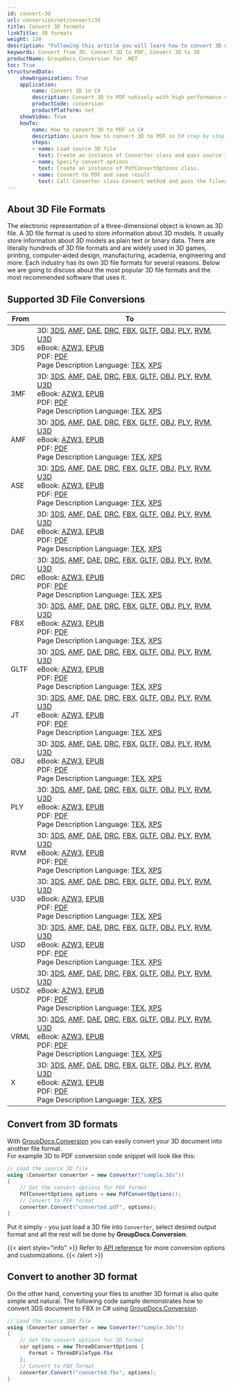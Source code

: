 ```yaml
---
id: convert-3d
url: conversion/net/convert/3d
title: Convert 3D formats
linkTitle: 3D formats
weight: 120
description: "Following this article you will learn how to convert 3D documents to PDF or other 3D formats with couple C# code lines and GroupDocs.Conversion for .NET."
keywords: Convert from 3D, Convert 3D to PDF, Convert 3D to 3D
productName: GroupDocs.Conversion for .NET
toc: True
structuredData:
    showOrganization: True
    application:    
        name: Convert 3D in C#    
        description: Convert 3D to PDF natively with high performance using C# language and GroupDocs.Conversion for .NET APIs
        productCode: conversion
        productPlatform: net 
    showVideo: True
    howTo:
        name: How to convert 3D to PDF in C# 
        description: Learn how to convert 3D to PDF in C# step by step
        steps:
        - name: Load source 3D file 
          text: Create an instance of Converter class and pass source 3D file path as a constructor parameter. You may specify absolute or relative file path as per your requirements. 
        - name: Specify convert options 
          text: Create an instance of PdfConvertOptions class.
        - name: Convert to PDF and save result 
          text: Call Converter class Convert method and pass the filename for the converted PDF file and the PdfConvertOptions object from the previous step as parameters.
---
```


## About 3D File Formats

The electronic representation of a three-dimensional object is known as 3D file. A 3D file format is used to store information about 3D models. It usually store information about 3D models as plain text or binary data. There are literally hundreds of 3D file formats and are widely used in 3D games, printing, computer-aided design, manufacturing, academia, engineering and more. Each industry has its own 3D file formats for several reasons. Below we are going to discuss about the most popular 3D file formats and the most recommended software that uses it.

## Supported 3D File Conversions

| From | To |
| --- | --- |
| 3DS | 3D: [3DS](https://docs.fileformat.com/3d/3ds/), [AMF](https://docs.fileformat.com/3d/amf/), [DAE](https://docs.fileformat.com/3d/dae/), [DRC](https://docs.fileformat.com/3d/drc/), [FBX](https://docs.fileformat.com/3d/fbx/), [GLTF](https://docs.fileformat.com/3d/gltf/), [OBJ](https://docs.fileformat.com/3d/obj/), [PLY](https://docs.fileformat.com/3d/ply/), [RVM](https://docs.fileformat.com/3d/rvm/), [U3D](https://docs.fileformat.com/3d/u3d/)<br/> eBook: [AZW3](https://docs.fileformat.com/ebook/azw3/), [EPUB](https://docs.fileformat.com/ebook/epub/)<br/> PDF: [PDF](https://docs.fileformat.com/view/pdf/)<br/> Page Description Language: [TEX](https://docs.fileformat.com/page-description-language/tex/), [XPS](https://docs.fileformat.com/page-description-language/xps/)<br/>  |
| 3MF | 3D: [3DS](https://docs.fileformat.com/3d/3ds/), [AMF](https://docs.fileformat.com/3d/amf/), [DAE](https://docs.fileformat.com/3d/dae/), [DRC](https://docs.fileformat.com/3d/drc/), [FBX](https://docs.fileformat.com/3d/fbx/), [GLTF](https://docs.fileformat.com/3d/gltf/), [OBJ](https://docs.fileformat.com/3d/obj/), [PLY](https://docs.fileformat.com/3d/ply/), [RVM](https://docs.fileformat.com/3d/rvm/), [U3D](https://docs.fileformat.com/3d/u3d/)<br/> eBook: [AZW3](https://docs.fileformat.com/ebook/azw3/), [EPUB](https://docs.fileformat.com/ebook/epub/)<br/> PDF: [PDF](https://docs.fileformat.com/view/pdf/)<br/> Page Description Language: [TEX](https://docs.fileformat.com/page-description-language/tex/), [XPS](https://docs.fileformat.com/page-description-language/xps/)<br/>  |
| AMF | 3D: [3DS](https://docs.fileformat.com/3d/3ds/), [AMF](https://docs.fileformat.com/3d/amf/), [DAE](https://docs.fileformat.com/3d/dae/), [DRC](https://docs.fileformat.com/3d/drc/), [FBX](https://docs.fileformat.com/3d/fbx/), [GLTF](https://docs.fileformat.com/3d/gltf/), [OBJ](https://docs.fileformat.com/3d/obj/), [PLY](https://docs.fileformat.com/3d/ply/), [RVM](https://docs.fileformat.com/3d/rvm/), [U3D](https://docs.fileformat.com/3d/u3d/)<br/> eBook: [AZW3](https://docs.fileformat.com/ebook/azw3/), [EPUB](https://docs.fileformat.com/ebook/epub/)<br/> PDF: [PDF](https://docs.fileformat.com/view/pdf/)<br/> Page Description Language: [TEX](https://docs.fileformat.com/page-description-language/tex/), [XPS](https://docs.fileformat.com/page-description-language/xps/)<br/>  |
| ASE | 3D: [3DS](https://docs.fileformat.com/3d/3ds/), [AMF](https://docs.fileformat.com/3d/amf/), [DAE](https://docs.fileformat.com/3d/dae/), [DRC](https://docs.fileformat.com/3d/drc/), [FBX](https://docs.fileformat.com/3d/fbx/), [GLTF](https://docs.fileformat.com/3d/gltf/), [OBJ](https://docs.fileformat.com/3d/obj/), [PLY](https://docs.fileformat.com/3d/ply/), [RVM](https://docs.fileformat.com/3d/rvm/), [U3D](https://docs.fileformat.com/3d/u3d/)<br/> eBook: [AZW3](https://docs.fileformat.com/ebook/azw3/), [EPUB](https://docs.fileformat.com/ebook/epub/)<br/> PDF: [PDF](https://docs.fileformat.com/view/pdf/)<br/> Page Description Language: [TEX](https://docs.fileformat.com/page-description-language/tex/), [XPS](https://docs.fileformat.com/page-description-language/xps/)<br/>  |
| DAE | 3D: [3DS](https://docs.fileformat.com/3d/3ds/), [AMF](https://docs.fileformat.com/3d/amf/), [DAE](https://docs.fileformat.com/3d/dae/), [DRC](https://docs.fileformat.com/3d/drc/), [FBX](https://docs.fileformat.com/3d/fbx/), [GLTF](https://docs.fileformat.com/3d/gltf/), [OBJ](https://docs.fileformat.com/3d/obj/), [PLY](https://docs.fileformat.com/3d/ply/), [RVM](https://docs.fileformat.com/3d/rvm/), [U3D](https://docs.fileformat.com/3d/u3d/)<br/> eBook: [AZW3](https://docs.fileformat.com/ebook/azw3/), [EPUB](https://docs.fileformat.com/ebook/epub/)<br/> PDF: [PDF](https://docs.fileformat.com/view/pdf/)<br/> Page Description Language: [TEX](https://docs.fileformat.com/page-description-language/tex/), [XPS](https://docs.fileformat.com/page-description-language/xps/)<br/>  |
| DRC | 3D: [3DS](https://docs.fileformat.com/3d/3ds/), [AMF](https://docs.fileformat.com/3d/amf/), [DAE](https://docs.fileformat.com/3d/dae/), [DRC](https://docs.fileformat.com/3d/drc/), [FBX](https://docs.fileformat.com/3d/fbx/), [GLTF](https://docs.fileformat.com/3d/gltf/), [OBJ](https://docs.fileformat.com/3d/obj/), [PLY](https://docs.fileformat.com/3d/ply/), [RVM](https://docs.fileformat.com/3d/rvm/), [U3D](https://docs.fileformat.com/3d/u3d/)<br/> eBook: [AZW3](https://docs.fileformat.com/ebook/azw3/), [EPUB](https://docs.fileformat.com/ebook/epub/)<br/> PDF: [PDF](https://docs.fileformat.com/view/pdf/)<br/> Page Description Language: [TEX](https://docs.fileformat.com/page-description-language/tex/), [XPS](https://docs.fileformat.com/page-description-language/xps/)<br/>  |
| FBX | 3D: [3DS](https://docs.fileformat.com/3d/3ds/), [AMF](https://docs.fileformat.com/3d/amf/), [DAE](https://docs.fileformat.com/3d/dae/), [DRC](https://docs.fileformat.com/3d/drc/), [FBX](https://docs.fileformat.com/3d/fbx/), [GLTF](https://docs.fileformat.com/3d/gltf/), [OBJ](https://docs.fileformat.com/3d/obj/), [PLY](https://docs.fileformat.com/3d/ply/), [RVM](https://docs.fileformat.com/3d/rvm/), [U3D](https://docs.fileformat.com/3d/u3d/)<br/> eBook: [AZW3](https://docs.fileformat.com/ebook/azw3/), [EPUB](https://docs.fileformat.com/ebook/epub/)<br/> PDF: [PDF](https://docs.fileformat.com/view/pdf/)<br/> Page Description Language: [TEX](https://docs.fileformat.com/page-description-language/tex/), [XPS](https://docs.fileformat.com/page-description-language/xps/)<br/>  |
| GLTF | 3D: [3DS](https://docs.fileformat.com/3d/3ds/), [AMF](https://docs.fileformat.com/3d/amf/), [DAE](https://docs.fileformat.com/3d/dae/), [DRC](https://docs.fileformat.com/3d/drc/), [FBX](https://docs.fileformat.com/3d/fbx/), [GLTF](https://docs.fileformat.com/3d/gltf/), [OBJ](https://docs.fileformat.com/3d/obj/), [PLY](https://docs.fileformat.com/3d/ply/), [RVM](https://docs.fileformat.com/3d/rvm/), [U3D](https://docs.fileformat.com/3d/u3d/)<br/> eBook: [AZW3](https://docs.fileformat.com/ebook/azw3/), [EPUB](https://docs.fileformat.com/ebook/epub/)<br/> PDF: [PDF](https://docs.fileformat.com/view/pdf/)<br/> Page Description Language: [TEX](https://docs.fileformat.com/page-description-language/tex/), [XPS](https://docs.fileformat.com/page-description-language/xps/)<br/>  |
| JT | 3D: [3DS](https://docs.fileformat.com/3d/3ds/), [AMF](https://docs.fileformat.com/3d/amf/), [DAE](https://docs.fileformat.com/3d/dae/), [DRC](https://docs.fileformat.com/3d/drc/), [FBX](https://docs.fileformat.com/3d/fbx/), [GLTF](https://docs.fileformat.com/3d/gltf/), [OBJ](https://docs.fileformat.com/3d/obj/), [PLY](https://docs.fileformat.com/3d/ply/), [RVM](https://docs.fileformat.com/3d/rvm/), [U3D](https://docs.fileformat.com/3d/u3d/)<br/> eBook: [AZW3](https://docs.fileformat.com/ebook/azw3/), [EPUB](https://docs.fileformat.com/ebook/epub/)<br/> PDF: [PDF](https://docs.fileformat.com/view/pdf/)<br/> Page Description Language: [TEX](https://docs.fileformat.com/page-description-language/tex/), [XPS](https://docs.fileformat.com/page-description-language/xps/)<br/>  |
| OBJ | 3D: [3DS](https://docs.fileformat.com/3d/3ds/), [AMF](https://docs.fileformat.com/3d/amf/), [DAE](https://docs.fileformat.com/3d/dae/), [DRC](https://docs.fileformat.com/3d/drc/), [FBX](https://docs.fileformat.com/3d/fbx/), [GLTF](https://docs.fileformat.com/3d/gltf/), [OBJ](https://docs.fileformat.com/3d/obj/), [PLY](https://docs.fileformat.com/3d/ply/), [RVM](https://docs.fileformat.com/3d/rvm/), [U3D](https://docs.fileformat.com/3d/u3d/)<br/> eBook: [AZW3](https://docs.fileformat.com/ebook/azw3/), [EPUB](https://docs.fileformat.com/ebook/epub/)<br/> PDF: [PDF](https://docs.fileformat.com/view/pdf/)<br/> Page Description Language: [TEX](https://docs.fileformat.com/page-description-language/tex/), [XPS](https://docs.fileformat.com/page-description-language/xps/)<br/>  |
| PLY | 3D: [3DS](https://docs.fileformat.com/3d/3ds/), [AMF](https://docs.fileformat.com/3d/amf/), [DAE](https://docs.fileformat.com/3d/dae/), [DRC](https://docs.fileformat.com/3d/drc/), [FBX](https://docs.fileformat.com/3d/fbx/), [GLTF](https://docs.fileformat.com/3d/gltf/), [OBJ](https://docs.fileformat.com/3d/obj/), [PLY](https://docs.fileformat.com/3d/ply/), [RVM](https://docs.fileformat.com/3d/rvm/), [U3D](https://docs.fileformat.com/3d/u3d/)<br/> eBook: [AZW3](https://docs.fileformat.com/ebook/azw3/), [EPUB](https://docs.fileformat.com/ebook/epub/)<br/> PDF: [PDF](https://docs.fileformat.com/view/pdf/)<br/> Page Description Language: [TEX](https://docs.fileformat.com/page-description-language/tex/), [XPS](https://docs.fileformat.com/page-description-language/xps/)<br/>  |
| RVM | 3D: [3DS](https://docs.fileformat.com/3d/3ds/), [AMF](https://docs.fileformat.com/3d/amf/), [DAE](https://docs.fileformat.com/3d/dae/), [DRC](https://docs.fileformat.com/3d/drc/), [FBX](https://docs.fileformat.com/3d/fbx/), [GLTF](https://docs.fileformat.com/3d/gltf/), [OBJ](https://docs.fileformat.com/3d/obj/), [PLY](https://docs.fileformat.com/3d/ply/), [RVM](https://docs.fileformat.com/3d/rvm/), [U3D](https://docs.fileformat.com/3d/u3d/)<br/> eBook: [AZW3](https://docs.fileformat.com/ebook/azw3/), [EPUB](https://docs.fileformat.com/ebook/epub/)<br/> PDF: [PDF](https://docs.fileformat.com/view/pdf/)<br/> Page Description Language: [TEX](https://docs.fileformat.com/page-description-language/tex/), [XPS](https://docs.fileformat.com/page-description-language/xps/)<br/>  |
| U3D | 3D: [3DS](https://docs.fileformat.com/3d/3ds/), [AMF](https://docs.fileformat.com/3d/amf/), [DAE](https://docs.fileformat.com/3d/dae/), [DRC](https://docs.fileformat.com/3d/drc/), [FBX](https://docs.fileformat.com/3d/fbx/), [GLTF](https://docs.fileformat.com/3d/gltf/), [OBJ](https://docs.fileformat.com/3d/obj/), [PLY](https://docs.fileformat.com/3d/ply/), [RVM](https://docs.fileformat.com/3d/rvm/), [U3D](https://docs.fileformat.com/3d/u3d/)<br/> eBook: [AZW3](https://docs.fileformat.com/ebook/azw3/), [EPUB](https://docs.fileformat.com/ebook/epub/)<br/> PDF: [PDF](https://docs.fileformat.com/view/pdf/)<br/> Page Description Language: [TEX](https://docs.fileformat.com/page-description-language/tex/), [XPS](https://docs.fileformat.com/page-description-language/xps/)<br/>  |
| USD | 3D: [3DS](https://docs.fileformat.com/3d/3ds/), [AMF](https://docs.fileformat.com/3d/amf/), [DAE](https://docs.fileformat.com/3d/dae/), [DRC](https://docs.fileformat.com/3d/drc/), [FBX](https://docs.fileformat.com/3d/fbx/), [GLTF](https://docs.fileformat.com/3d/gltf/), [OBJ](https://docs.fileformat.com/3d/obj/), [PLY](https://docs.fileformat.com/3d/ply/), [RVM](https://docs.fileformat.com/3d/rvm/), [U3D](https://docs.fileformat.com/3d/u3d/)<br/> eBook: [AZW3](https://docs.fileformat.com/ebook/azw3/), [EPUB](https://docs.fileformat.com/ebook/epub/)<br/> PDF: [PDF](https://docs.fileformat.com/view/pdf/)<br/> Page Description Language: [TEX](https://docs.fileformat.com/page-description-language/tex/), [XPS](https://docs.fileformat.com/page-description-language/xps/)<br/>  |
| USDZ | 3D: [3DS](https://docs.fileformat.com/3d/3ds/), [AMF](https://docs.fileformat.com/3d/amf/), [DAE](https://docs.fileformat.com/3d/dae/), [DRC](https://docs.fileformat.com/3d/drc/), [FBX](https://docs.fileformat.com/3d/fbx/), [GLTF](https://docs.fileformat.com/3d/gltf/), [OBJ](https://docs.fileformat.com/3d/obj/), [PLY](https://docs.fileformat.com/3d/ply/), [RVM](https://docs.fileformat.com/3d/rvm/), [U3D](https://docs.fileformat.com/3d/u3d/)<br/> eBook: [AZW3](https://docs.fileformat.com/ebook/azw3/), [EPUB](https://docs.fileformat.com/ebook/epub/)<br/> PDF: [PDF](https://docs.fileformat.com/view/pdf/)<br/> Page Description Language: [TEX](https://docs.fileformat.com/page-description-language/tex/), [XPS](https://docs.fileformat.com/page-description-language/xps/)<br/>  |
| VRML | 3D: [3DS](https://docs.fileformat.com/3d/3ds/), [AMF](https://docs.fileformat.com/3d/amf/), [DAE](https://docs.fileformat.com/3d/dae/), [DRC](https://docs.fileformat.com/3d/drc/), [FBX](https://docs.fileformat.com/3d/fbx/), [GLTF](https://docs.fileformat.com/3d/gltf/), [OBJ](https://docs.fileformat.com/3d/obj/), [PLY](https://docs.fileformat.com/3d/ply/), [RVM](https://docs.fileformat.com/3d/rvm/), [U3D](https://docs.fileformat.com/3d/u3d/)<br/> eBook: [AZW3](https://docs.fileformat.com/ebook/azw3/), [EPUB](https://docs.fileformat.com/ebook/epub/)<br/> PDF: [PDF](https://docs.fileformat.com/view/pdf/)<br/> Page Description Language: [TEX](https://docs.fileformat.com/page-description-language/tex/), [XPS](https://docs.fileformat.com/page-description-language/xps/)<br/>  |
| X | 3D: [3DS](https://docs.fileformat.com/3d/3ds/), [AMF](https://docs.fileformat.com/3d/amf/), [DAE](https://docs.fileformat.com/3d/dae/), [DRC](https://docs.fileformat.com/3d/drc/), [FBX](https://docs.fileformat.com/3d/fbx/), [GLTF](https://docs.fileformat.com/3d/gltf/), [OBJ](https://docs.fileformat.com/3d/obj/), [PLY](https://docs.fileformat.com/3d/ply/), [RVM](https://docs.fileformat.com/3d/rvm/), [U3D](https://docs.fileformat.com/3d/u3d/)<br/> eBook: [AZW3](https://docs.fileformat.com/ebook/azw3/), [EPUB](https://docs.fileformat.com/ebook/epub/)<br/> PDF: [PDF](https://docs.fileformat.com/view/pdf/)<br/> Page Description Language: [TEX](https://docs.fileformat.com/page-description-language/tex/), [XPS](https://docs.fileformat.com/page-description-language/xps/)<br/>  |


## Convert from 3D formats

With [GroupDocs.Conversion](https://products.groupdocs.com/conversion/net) you can easily convert your 3D document into another file format.  
For example 3D to PDF conversion code snippet will look like this:

```csharp
// Load the source 3D file
using (Converter converter = new Converter("sample.3ds"))
{
    // Set the convert options for PDF format
    PdfConvertOptions options = new PdfConvertOptions();
    // Convert to PDF format
    converter.Convert("converted.pdf", options);
}
```

Put it simply - you just load a 3D file into `Converter`, select desired output format and all the rest will be done by **GroupDocs.Conversion**.  

{{< alert style="info" >}}
Refer to [API reference](https://reference.groupdocs.com/conversion/net/groupdocs.conversion.options.convert) for more conversion options and customizations.
{{< /alert >}}

## Convert to another 3D format

On the other hand, converting your files to another 3D format is also quite simple and natural.
The following code sample demonstrates how to convert 3DS document to FBX in C# using [GroupDocs.Conversion](https://products.groupdocs.com/conversion/net).

```csharp
// Load the source 3DS file
using (Converter converter = new Converter("sample.3ds"))
{
    // Set the convert options for 3D format
    var options = new ThreeDConvertOptions { 
       Format = ThreeDFileType.Fbx
    };
    // Convert to FBX format
    converter.Convert("converted.fbx", options);
}
```
